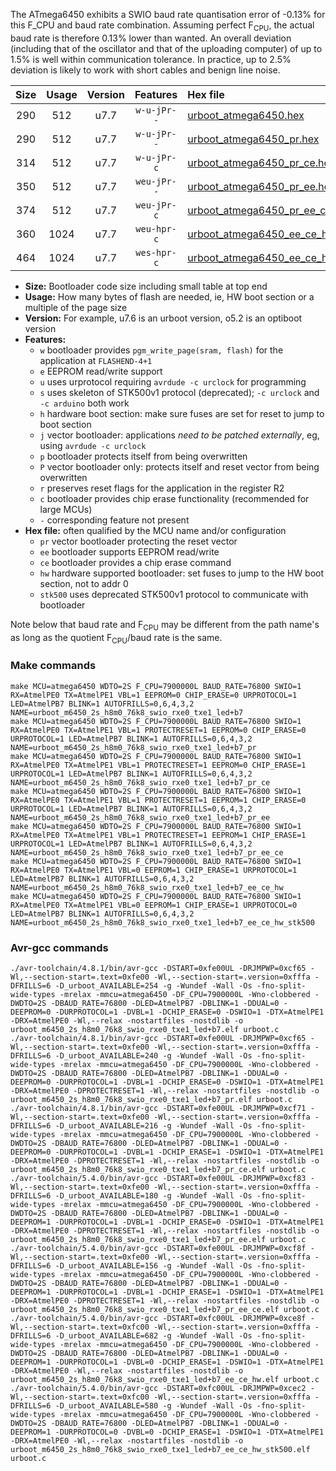 The ATmega6450 exhibits a SWIO baud rate quantisation error of -0.13% for this F_CPU and baud rate combination. Assuming perfect F<sub>CPU</sub>, the actual baud rate is therefore 0.13% lower than wanted. An overall deviation (including that of the oscillator and that of the uploading computer) of up to 1.5% is well within communication tolerance. In practice, up to 2.5% deviation is likely to work with short cables and benign line noise.

|Size|Usage|Version|Features|Hex file|
|:-:|:-:|:-:|:-:|:--|
|290|512|u7.7|`w-u-jPr--`|[urboot_atmega6450.hex](https://raw.githubusercontent.com/stefanrueger/urboot.hex/main/cores/megacore/atmega6450/watchdog_2_s/internal_oscillator/7900000_hz/76800_baud/uart0_rxe0_txe1/led%2Bb7/urboot_atmega6450.hex)|
|290|512|u7.7|`w-u-jPr--`|[urboot_atmega6450_pr.hex](https://raw.githubusercontent.com/stefanrueger/urboot.hex/main/cores/megacore/atmega6450/watchdog_2_s/internal_oscillator/7900000_hz/76800_baud/uart0_rxe0_txe1/led%2Bb7/urboot_atmega6450_pr.hex)|
|314|512|u7.7|`w-u-jPr-c`|[urboot_atmega6450_pr_ce.hex](https://raw.githubusercontent.com/stefanrueger/urboot.hex/main/cores/megacore/atmega6450/watchdog_2_s/internal_oscillator/7900000_hz/76800_baud/uart0_rxe0_txe1/led%2Bb7/urboot_atmega6450_pr_ce.hex)|
|350|512|u7.7|`weu-jPr--`|[urboot_atmega6450_pr_ee.hex](https://raw.githubusercontent.com/stefanrueger/urboot.hex/main/cores/megacore/atmega6450/watchdog_2_s/internal_oscillator/7900000_hz/76800_baud/uart0_rxe0_txe1/led%2Bb7/urboot_atmega6450_pr_ee.hex)|
|374|512|u7.7|`weu-jPr-c`|[urboot_atmega6450_pr_ee_ce.hex](https://raw.githubusercontent.com/stefanrueger/urboot.hex/main/cores/megacore/atmega6450/watchdog_2_s/internal_oscillator/7900000_hz/76800_baud/uart0_rxe0_txe1/led%2Bb7/urboot_atmega6450_pr_ee_ce.hex)|
|360|1024|u7.7|`weu-hpr-c`|[urboot_atmega6450_ee_ce_hw.hex](https://raw.githubusercontent.com/stefanrueger/urboot.hex/main/cores/megacore/atmega6450/watchdog_2_s/internal_oscillator/7900000_hz/76800_baud/uart0_rxe0_txe1/led%2Bb7/urboot_atmega6450_ee_ce_hw.hex)|
|464|1024|u7.7|`wes-hpr-c`|[urboot_atmega6450_ee_ce_hw_stk500.hex](https://raw.githubusercontent.com/stefanrueger/urboot.hex/main/cores/megacore/atmega6450/watchdog_2_s/internal_oscillator/7900000_hz/76800_baud/uart0_rxe0_txe1/led%2Bb7/urboot_atmega6450_ee_ce_hw_stk500.hex)|

- **Size:** Bootloader code size including small table at top end
- **Usage:** How many bytes of flash are needed, ie, HW boot section or a multiple of the page size
- **Version:** For example, u7.6 is an urboot version, o5.2 is an optiboot version
- **Features:**
  + `w` bootloader provides `pgm_write_page(sram, flash)` for the application at `FLASHEND-4+1`
  + `e` EEPROM read/write support
  + `u` uses urprotocol requiring `avrdude -c urclock` for programming
  + `s` uses skeleton of STK500v1 protocol (deprecated); `-c urclock` and `-c arduino` both work
  + `h` hardware boot section: make sure fuses are set for reset to jump to boot section
  + `j` vector bootloader: applications *need to be patched externally*, eg, using `avrdude -c urclock`
  + `p` bootloader protects itself from being overwritten
  + `P` vector bootloader only: protects itself and reset vector from being overwritten
  + `r` preserves reset flags for the application in the register R2
  + `c` bootloader provides chip erase functionality (recommended for large MCUs)
  + `-` corresponding feature not present
- **Hex file:** often qualified by the MCU name and/or configuration
  + `pr` vector bootloader protecting the reset vector
  + `ee` bootloader supports EEPROM read/write
  + `ce` bootloader provides a chip erase command
  + `hw` hardware supported bootloader: set fuses to jump to the HW boot section, not to addr 0
  + `stk500` uses deprecated STK500v1 protocol to communicate with bootloader


Note below that baud rate and F<sub>CPU</sub> may be different from the path name's as long as the quotient F<sub>CPU</sub>/baud rate is the same.

### Make commands
```
make MCU=atmega6450 WDTO=2S F_CPU=7900000L BAUD_RATE=76800 SWIO=1 RX=AtmelPE0 TX=AtmelPE1 VBL=1 EEPROM=0 CHIP_ERASE=0 URPROTOCOL=1 LED=AtmelPB7 BLINK=1 AUTOFRILLS=0,6,4,3,2 NAME=urboot_m6450_2s_h8m0_76k8_swio_rxe0_txe1_led+b7
make MCU=atmega6450 WDTO=2S F_CPU=7900000L BAUD_RATE=76800 SWIO=1 RX=AtmelPE0 TX=AtmelPE1 VBL=1 PROTECTRESET=1 EEPROM=0 CHIP_ERASE=0 URPROTOCOL=1 LED=AtmelPB7 BLINK=1 AUTOFRILLS=0,6,4,3,2 NAME=urboot_m6450_2s_h8m0_76k8_swio_rxe0_txe1_led+b7_pr
make MCU=atmega6450 WDTO=2S F_CPU=7900000L BAUD_RATE=76800 SWIO=1 RX=AtmelPE0 TX=AtmelPE1 VBL=1 PROTECTRESET=1 EEPROM=0 CHIP_ERASE=1 URPROTOCOL=1 LED=AtmelPB7 BLINK=1 AUTOFRILLS=0,6,4,3,2 NAME=urboot_m6450_2s_h8m0_76k8_swio_rxe0_txe1_led+b7_pr_ce
make MCU=atmega6450 WDTO=2S F_CPU=7900000L BAUD_RATE=76800 SWIO=1 RX=AtmelPE0 TX=AtmelPE1 VBL=1 PROTECTRESET=1 EEPROM=1 CHIP_ERASE=0 URPROTOCOL=1 LED=AtmelPB7 BLINK=1 AUTOFRILLS=0,6,4,3,2 NAME=urboot_m6450_2s_h8m0_76k8_swio_rxe0_txe1_led+b7_pr_ee
make MCU=atmega6450 WDTO=2S F_CPU=7900000L BAUD_RATE=76800 SWIO=1 RX=AtmelPE0 TX=AtmelPE1 VBL=1 PROTECTRESET=1 EEPROM=1 CHIP_ERASE=1 URPROTOCOL=1 LED=AtmelPB7 BLINK=1 AUTOFRILLS=0,6,4,3,2 NAME=urboot_m6450_2s_h8m0_76k8_swio_rxe0_txe1_led+b7_pr_ee_ce
make MCU=atmega6450 WDTO=2S F_CPU=7900000L BAUD_RATE=76800 SWIO=1 RX=AtmelPE0 TX=AtmelPE1 VBL=0 EEPROM=1 CHIP_ERASE=1 URPROTOCOL=1 LED=AtmelPB7 BLINK=1 AUTOFRILLS=0,6,4,3,2 NAME=urboot_m6450_2s_h8m0_76k8_swio_rxe0_txe1_led+b7_ee_ce_hw
make MCU=atmega6450 WDTO=2S F_CPU=7900000L BAUD_RATE=76800 SWIO=1 RX=AtmelPE0 TX=AtmelPE1 VBL=0 EEPROM=1 CHIP_ERASE=1 URPROTOCOL=0 LED=AtmelPB7 BLINK=1 AUTOFRILLS=0,6,4,3,2 NAME=urboot_m6450_2s_h8m0_76k8_swio_rxe0_txe1_led+b7_ee_ce_hw_stk500
```

### Avr-gcc commands
```
./avr-toolchain/4.8.1/bin/avr-gcc -DSTART=0xfe00UL -DRJMPWP=0xcf65 -Wl,--section-start=.text=0xfe00 -Wl,--section-start=.version=0xfffa -DFRILLS=6 -D_urboot_AVAILABLE=254 -g -Wundef -Wall -Os -fno-split-wide-types -mrelax -mmcu=atmega6450 -DF_CPU=7900000L -Wno-clobbered -DWDTO=2S -DBAUD_RATE=76800 -DLED=AtmelPB7 -DBLINK=1 -DDUAL=0 -DEEPROM=0 -DURPROTOCOL=1 -DVBL=1 -DCHIP_ERASE=0 -DSWIO=1 -DTX=AtmelPE1 -DRX=AtmelPE0 -Wl,--relax -nostartfiles -nostdlib -o urboot_m6450_2s_h8m0_76k8_swio_rxe0_txe1_led+b7.elf urboot.c
./avr-toolchain/4.8.1/bin/avr-gcc -DSTART=0xfe00UL -DRJMPWP=0xcf65 -Wl,--section-start=.text=0xfe00 -Wl,--section-start=.version=0xfffa -DFRILLS=6 -D_urboot_AVAILABLE=240 -g -Wundef -Wall -Os -fno-split-wide-types -mrelax -mmcu=atmega6450 -DF_CPU=7900000L -Wno-clobbered -DWDTO=2S -DBAUD_RATE=76800 -DLED=AtmelPB7 -DBLINK=1 -DDUAL=0 -DEEPROM=0 -DURPROTOCOL=1 -DVBL=1 -DCHIP_ERASE=0 -DSWIO=1 -DTX=AtmelPE1 -DRX=AtmelPE0 -DPROTECTRESET=1 -Wl,--relax -nostartfiles -nostdlib -o urboot_m6450_2s_h8m0_76k8_swio_rxe0_txe1_led+b7_pr.elf urboot.c
./avr-toolchain/4.8.1/bin/avr-gcc -DSTART=0xfe00UL -DRJMPWP=0xcf71 -Wl,--section-start=.text=0xfe00 -Wl,--section-start=.version=0xfffa -DFRILLS=6 -D_urboot_AVAILABLE=216 -g -Wundef -Wall -Os -fno-split-wide-types -mrelax -mmcu=atmega6450 -DF_CPU=7900000L -Wno-clobbered -DWDTO=2S -DBAUD_RATE=76800 -DLED=AtmelPB7 -DBLINK=1 -DDUAL=0 -DEEPROM=0 -DURPROTOCOL=1 -DVBL=1 -DCHIP_ERASE=1 -DSWIO=1 -DTX=AtmelPE1 -DRX=AtmelPE0 -DPROTECTRESET=1 -Wl,--relax -nostartfiles -nostdlib -o urboot_m6450_2s_h8m0_76k8_swio_rxe0_txe1_led+b7_pr_ce.elf urboot.c
./avr-toolchain/5.4.0/bin/avr-gcc -DSTART=0xfe00UL -DRJMPWP=0xcf83 -Wl,--section-start=.text=0xfe00 -Wl,--section-start=.version=0xfffa -DFRILLS=6 -D_urboot_AVAILABLE=180 -g -Wundef -Wall -Os -fno-split-wide-types -mrelax -mmcu=atmega6450 -DF_CPU=7900000L -Wno-clobbered -DWDTO=2S -DBAUD_RATE=76800 -DLED=AtmelPB7 -DBLINK=1 -DDUAL=0 -DEEPROM=1 -DURPROTOCOL=1 -DVBL=1 -DCHIP_ERASE=0 -DSWIO=1 -DTX=AtmelPE1 -DRX=AtmelPE0 -DPROTECTRESET=1 -Wl,--relax -nostartfiles -nostdlib -o urboot_m6450_2s_h8m0_76k8_swio_rxe0_txe1_led+b7_pr_ee.elf urboot.c
./avr-toolchain/5.4.0/bin/avr-gcc -DSTART=0xfe00UL -DRJMPWP=0xcf8f -Wl,--section-start=.text=0xfe00 -Wl,--section-start=.version=0xfffa -DFRILLS=6 -D_urboot_AVAILABLE=156 -g -Wundef -Wall -Os -fno-split-wide-types -mrelax -mmcu=atmega6450 -DF_CPU=7900000L -Wno-clobbered -DWDTO=2S -DBAUD_RATE=76800 -DLED=AtmelPB7 -DBLINK=1 -DDUAL=0 -DEEPROM=1 -DURPROTOCOL=1 -DVBL=1 -DCHIP_ERASE=1 -DSWIO=1 -DTX=AtmelPE1 -DRX=AtmelPE0 -DPROTECTRESET=1 -Wl,--relax -nostartfiles -nostdlib -o urboot_m6450_2s_h8m0_76k8_swio_rxe0_txe1_led+b7_pr_ee_ce.elf urboot.c
./avr-toolchain/5.4.0/bin/avr-gcc -DSTART=0xfc00UL -DRJMPWP=0xce8f -Wl,--section-start=.text=0xfc00 -Wl,--section-start=.version=0xfffa -DFRILLS=6 -D_urboot_AVAILABLE=682 -g -Wundef -Wall -Os -fno-split-wide-types -mrelax -mmcu=atmega6450 -DF_CPU=7900000L -Wno-clobbered -DWDTO=2S -DBAUD_RATE=76800 -DLED=AtmelPB7 -DBLINK=1 -DDUAL=0 -DEEPROM=1 -DURPROTOCOL=1 -DVBL=0 -DCHIP_ERASE=1 -DSWIO=1 -DTX=AtmelPE1 -DRX=AtmelPE0 -Wl,--relax -nostartfiles -nostdlib -o urboot_m6450_2s_h8m0_76k8_swio_rxe0_txe1_led+b7_ee_ce_hw.elf urboot.c
./avr-toolchain/5.4.0/bin/avr-gcc -DSTART=0xfc00UL -DRJMPWP=0xcec2 -Wl,--section-start=.text=0xfc00 -Wl,--section-start=.version=0xfffa -DFRILLS=6 -D_urboot_AVAILABLE=580 -g -Wundef -Wall -Os -fno-split-wide-types -mrelax -mmcu=atmega6450 -DF_CPU=7900000L -Wno-clobbered -DWDTO=2S -DBAUD_RATE=76800 -DLED=AtmelPB7 -DBLINK=1 -DDUAL=0 -DEEPROM=1 -DURPROTOCOL=0 -DVBL=0 -DCHIP_ERASE=1 -DSWIO=1 -DTX=AtmelPE1 -DRX=AtmelPE0 -Wl,--relax -nostartfiles -nostdlib -o urboot_m6450_2s_h8m0_76k8_swio_rxe0_txe1_led+b7_ee_ce_hw_stk500.elf urboot.c
```

